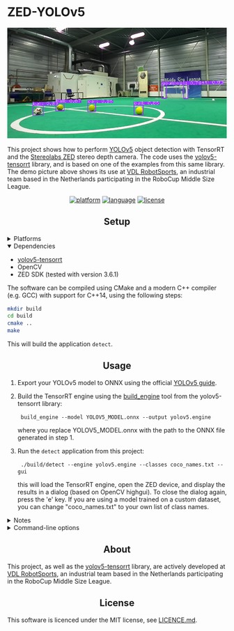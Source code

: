 # ZED-YOLOv5

![](./docs/demo_robotsports.png)

This project shows how to perform [YOLOv5](https://github.com/ultralytics/yolov5) object detection with TensorRT and the [Stereolabs ZED](https://www.stereolabs.com/) stereo depth camera. The code uses the [yolov5-tensorrt](https://github.com/noahmr/yolov5-tensorrt/) library, and is based on one of the examples from this same library. The demo picture above shows its use at [VDL RobotSports](https://robotsports.nl), an industrial team based in the Netherlands participating in the RoboCup Middle Size League.

<div align="center">

[![platform](https://img.shields.io/badge/platform-linux%20%7C%20L4T-orange?style=for-the-badge)](https://github.com/noahmr/zed-yolov5#setup)
[![language](https://img.shields.io/badge/language-c++-blue?style=for-the-badge)](https://github.com/noahmr/zed-yolov5#usage)
[![license](https://img.shields.io/badge/license-MIT-green?style=for-the-badge)](LICENSE)
</div>

## <div align="center">Setup</div>

<details>
<summary>Platforms</summary>
  
- Modern Linux distros
- NVIDIA L4T (Jetson platform)
</details>
  
<details open>
<summary>Dependencies</summary>

- [yolov5-tensorrt](https://github.com/noahmr/yolov5-tensorrt/)
- OpenCV
- ZED SDK (tested with version 3.6.1)
  
</details>

The software can be compiled using CMake and a modern C++ compiler (e.g. GCC)
with support for C++14, using the following steps:

```bash
mkdir build
cd build
cmake ..
make
```
This will build the application ```detect```.
  
  

## <div align="center">Usage</div>

1. Export your YOLOv5 model to ONNX using the official [YOLOv5 guide](https://github.com/ultralytics/yolov5/issues/251).
2. Build the TensorRT engine using the [build_engine](https://github.com/noahmr/yolov5-tensorrt/blob/main/examples/builder/README.md) tool from the yolov5-tensorrt library:

        build_engine --model YOLOV5_MODEL.onnx --output yolov5.engine
   where you replace YOLOV5_MODEL.onnx with the path to the ONNX file generated in step 1.
  
3. Run the ```detect``` application from this project:  

        ./build/detect --engine yolov5.engine --classes coco_names.txt --gui
   this will load the TensorRT engine, open the ZED device, and display the results in a dialog (based on OpenCV highgui). To close the dialog again, press the 'e' key. If you are using a model trained on a custom dataset, you can change "coco_names.txt" to your own list of class names.

<details>
<summary>Notes</summary>
  
- It appears that since [this](https://github.com/ultralytics/yolov5/pull/5699) pull request, the export.py script in the official YOLOv5 repository can now also directly export
to a TensorRT engine, so you could try that instead of steps 1 and 2. However, this has not been tested.
- If you are running the application with an SVO, you might need to change the resolution in the code so that it matches the resolution at which the SVO was recorded. This is the line
  
        initParameters.camera_resolution = sl::RESOLUTION::HD720;
    in ```detect.cpp```
- Currently, only a C++ implementation is available. In the future, a Python implementation will be added as well
</details>

<details>
<summary>Command-line options</summary>
  
Basic usage:
```
./detect --engine ENGINE_PATH
```

Arguments:
- ```-h --help```: shows the help menu
- ```--engine```: [Mandatory] path to the TensorRT engine
- ```--classes```: [Optional] path to the file containing the class names
- ```--gui```: [Optional] Display the results using a GUI (requires OpenCV highgui)
- ```--svo```: [Optional] path to a ZED SVO file (to be used instead of a live sensor)
  
  
</details>


## <div align="center">About</div>

This project, as well as the [yolov5-tensorrt](https://github.com/noahmr/yolov5-tensorrt/) library, are actively developed
at [VDL RobotSports](https://robotsports.nl), an industrial team based in the Netherlands participating in the
RoboCup Middle Size League.



## <div align="center">License</div>

This software is licenced under the MIT license, see [LICENCE.md](LICENCE.md).
